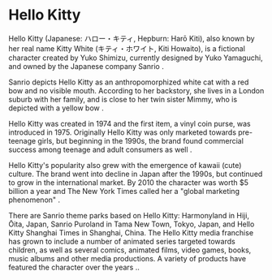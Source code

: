 # Hello Kitty

Hello Kitty (Japanese: ハロー・キティ, Hepburn: Harō Kiti), also known by her real name Kitty White (キティ・ホワイト, Kiti Howaito), is a fictional character created by Yuko Shimizu, currently designed by Yuko Yamaguchi, and owned by the Japanese company Sanrio .

Sanrio depicts Hello Kitty as an anthropomorphized white cat with a red bow and no visible mouth. According to her backstory, she lives in a London suburb with her family, and is close to her twin sister Mimmy, who is depicted with a yellow bow .

Hello Kitty was created in 1974 and the first item, a vinyl coin purse, was introduced in 1975. Originally Hello Kitty was only marketed towards pre-teenage girls, but beginning in the 1990s, the brand found commercial success among teenage and adult consumers as well .

Hello Kitty's popularity also grew with the emergence of kawaii (cute) culture. The brand went into decline in Japan after the 1990s, but continued to grow in the international market. By 2010 the character was worth $5 billion a year and The New York Times called her a "global marketing phenomenon" .

There are Sanrio theme parks based on Hello Kitty: Harmonyland in Hiji, Ōita, Japan, Sanrio Puroland in Tama New Town, Tokyo, Japan, and Hello Kitty Shanghai Times in Shanghai, China. The Hello Kitty media franchise has grown to include a number of animated series targeted towards children, as well as several comics, animated films, video games, books, music albums and other media productions. A variety of products have featured the character over the years ..
